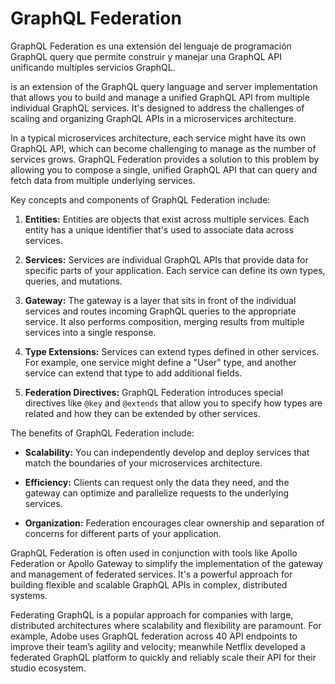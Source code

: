 # GraphQL Federation


GraphQL Federation es una extensión del lenguaje de programación GraphQL query que permite construir y manejar una GraphQL API unificando multiples servicios GraphQL. 


is an extension of the GraphQL query language and server implementation that allows you to build and manage a unified GraphQL API from multiple individual GraphQL services. It's designed to address the challenges of scaling and organizing GraphQL APIs in a microservices architecture.

In a typical microservices architecture, each service might have its own GraphQL API, which can become challenging to manage as the number of services grows. GraphQL Federation provides a solution to this problem by allowing you to compose a single, unified GraphQL API that can query and fetch data from multiple underlying services.

Key concepts and components of GraphQL Federation include:

1. **Entities:** Entities are objects that exist across multiple services. Each entity has a unique identifier that's used to associate data across services.

2. **Services:** Services are individual GraphQL APIs that provide data for specific parts of your application. Each service can define its own types, queries, and mutations.

3. **Gateway:** The gateway is a layer that sits in front of the individual services and routes incoming GraphQL queries to the appropriate service. It also performs composition, merging results from multiple services into a single response.

4. **Type Extensions:** Services can extend types defined in other services. For example, one service might define a "User" type, and another service can extend that type to add additional fields.

5. **Federation Directives:** GraphQL Federation introduces special directives like `@key` and `@extends` that allow you to specify how types are related and how they can be extended by other services.

The benefits of GraphQL Federation include:

- **Scalability:** You can independently develop and deploy services that match the boundaries of your microservices architecture.

- **Efficiency:** Clients can request only the data they need, and the gateway can optimize and parallelize requests to the underlying services.

- **Organization:** Federation encourages clear ownership and separation of concerns for different parts of your application.

GraphQL Federation is often used in conjunction with tools like Apollo Federation or Apollo Gateway to simplify the implementation of the gateway and management of federated services. It's a powerful approach for building flexible and scalable GraphQL APIs in complex, distributed systems.



Federating GraphQL is a popular approach for companies with large, distributed architectures where scalability and flexibility are paramount. For example, Adobe uses GraphQL federation across 40 API endpoints to improve their team’s agility and velocity; meanwhile Netflix developed a federated GraphQL platform to quickly and reliably scale their API for their studio ecosystem.